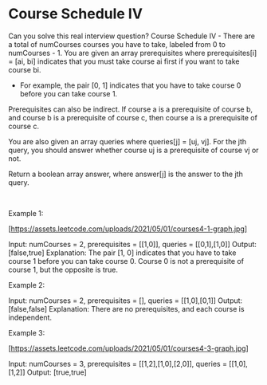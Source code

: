 # Course Schedule IV

Can you solve this real interview question? Course Schedule IV - There are a total of numCourses courses you have to take, labeled from 0 to numCourses - 1. You are given an array prerequisites where prerequisites[i] = [ai, bi] indicates that you must take course ai first if you want to take course bi.

 * For example, the pair [0, 1] indicates that you have to take course 0 before you can take course 1.

Prerequisites can also be indirect. If course a is a prerequisite of course b, and course b is a prerequisite of course c, then course a is a prerequisite of course c.

You are also given an array queries where queries[j] = [uj, vj]. For the jth query, you should answer whether course uj is a prerequisite of course vj or not.

Return a boolean array answer, where answer[j] is the answer to the jth query.

 

Example 1:

[https://assets.leetcode.com/uploads/2021/05/01/courses4-1-graph.jpg]


Input: numCourses = 2, prerequisites = [[1,0]], queries = [[0,1],[1,0]]
Output: [false,true]
Explanation: The pair [1, 0] indicates that you have to take course 1 before you can take course 0.
Course 0 is not a prerequisite of course 1, but the opposite is true.


Example 2:


Input: numCourses = 2, prerequisites = [], queries = [[1,0],[0,1]]
Output: [false,false]
Explanation: There are no prerequisites, and each course is independent.


Example 3:

[https://assets.leetcode.com/uploads/2021/05/01/courses4-3-graph.jpg]


Input: numCourses = 3, prerequisites = [[1,2],[1,0],[2,0]], queries = [[1,0],[1,2]]
Output: [true,true]